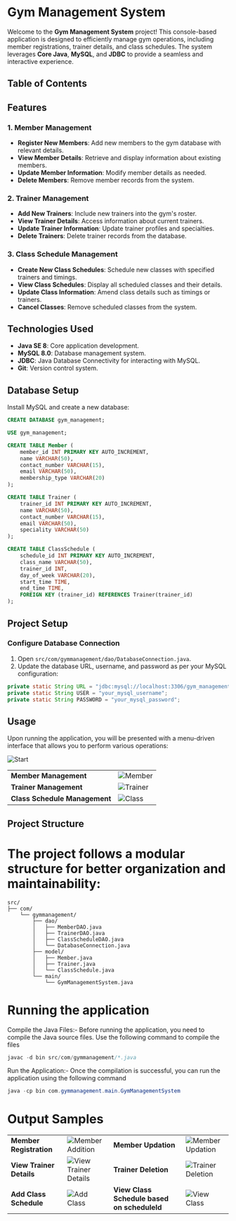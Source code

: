 # Gym Management System

Welcome to the **Gym Management System** project! This console-based application is designed to efficiently manage gym operations, including member registrations, trainer details, and class schedules. The system leverages **Core Java**, **MySQL**, and **JDBC** to provide a seamless and interactive experience.

## Table of Contents

## Features

### 1. Member Management
- **Register New Members**: Add new members to the gym database with relevant details.
- **View Member Details**: Retrieve and display information about existing members.
- **Update Member Information**: Modify member details as needed.
- **Delete Members**: Remove member records from the system.

### 2. Trainer Management
- **Add New Trainers**: Include new trainers into the gym's roster.
- **View Trainer Details**: Access information about current trainers.
- **Update Trainer Information**: Update trainer profiles and specialties.
- **Delete Trainers**: Delete trainer records from the database.

### 3. Class Schedule Management
- **Create New Class Schedules**: Schedule new classes with specified trainers and timings.
- **View Class Schedules**: Display all scheduled classes and their details.
- **Update Class Information**: Amend class details such as timings or trainers.
- **Cancel Classes**: Remove scheduled classes from the system.

## Technologies Used

- **Java SE 8**: Core application development.
- **MySQL 8.0**: Database management system.
- **JDBC**: Java Database Connectivity for interacting with MySQL.
- **Git**: Version control system.

## Database Setup

Install MySQL and create a new database:

```sql
CREATE DATABASE gym_management;

USE gym_management;

CREATE TABLE Member (
    member_id INT PRIMARY KEY AUTO_INCREMENT,
    name VARCHAR(50),
    contact_number VARCHAR(15),
    email VARCHAR(50),
    membership_type VARCHAR(20)
);

CREATE TABLE Trainer (
    trainer_id INT PRIMARY KEY AUTO_INCREMENT,
    name VARCHAR(50),
    contact_number VARCHAR(15),
    email VARCHAR(50),
    speciality VARCHAR(50)
);

CREATE TABLE ClassSchedule (
    schedule_id INT PRIMARY KEY AUTO_INCREMENT,
    class_name VARCHAR(50),
    trainer_id INT,
    day_of_week VARCHAR(20),
    start_time TIME,
    end_time TIME,
    FOREIGN KEY (trainer_id) REFERENCES Trainer(trainer_id)
);
```
## Project Setup

### Configure Database Connection

1. Open `src/com/gymmanagement/dao/DatabaseConnection.java`.
2. Update the database URL, username, and password as per your MySQL configuration:

```java
private static String URL = "jdbc:mysql://localhost:3306/gym_management";
private static String USER = "your_mysql_username";
private static String PASSWORD = "your_mysql_password";
```

## Usage

Upon running the application, you will be presented with a menu-driven interface that allows you to perform various operations:

![Start](https://github.com/user-attachments/assets/b684a707-eb1b-4451-ba86-cfbb4f05961b)

<table>
    <tr>
        <td><strong>Member Management</strong></td>
        <td><img src="https://github.com/user-attachments/assets/3793dbd2-dbd8-4619-9bbd-18efb501c94e" alt="Member"></td>
    </tr>
    <tr>
        <td><strong>Trainer Management</strong></td>
        <td><img src="https://github.com/user-attachments/assets/a408cb66-aa2d-4a37-a143-de30d4c73f4b" alt="Trainer"></td>
    </tr>
    <tr>
        <td><strong>Class Schedule Management</strong></td>
        <td><img src="https://github.com/user-attachments/assets/faee366f-2132-4f4c-8645-e7fb0b5cead0" alt="Class"></td>
    </tr>
</table>


## Project Structure

# The project follows a modular structure for better organization and maintainability:

```plaintext
src/
├── com/
    └── gymmanagement/
        ├── dao/
        │   ├── MemberDAO.java
        │   ├── TrainerDAO.java
        │   ├── ClassScheduleDAO.java
        │   └── DatabaseConnection.java
        ├── model/
        │   ├── Member.java
        │   ├── Trainer.java
        │   └── ClassSchedule.java
        └── main/
            └── GymManagementSystem.java
```
# Running the application
Compile the Java Files:- Before running the application, you need to compile the Java source files. Use the following command to compile the files
```java
javac -d bin src/com/gymmanagement/*.java
```
Run the Application:- Once the compilation is successful, you can run the application using the following command
```java
java -cp bin com.gymmanagement.main.GymManagementSystem
```
# Output Samples
<table>
    <tr>
        <td><strong>Member Registration</strong></td>
        <td><img src="https://github.com/user-attachments/assets/f2cff7ab-873f-407d-a0db-aa2557c3f4c8" alt="Member Addition"></td>
        <td><strong>Member Updation</strong></td>
        <td><img src="https://github.com/user-attachments/assets/42f667d3-2554-4779-ac4d-0fd90f43efde" alt="Member Updation"></td>
    </tr>
    <tr>
        <td><strong>View Trainer Details</strong></td>
        <td><img src="https://github.com/user-attachments/assets/6307659e-755d-4694-a38d-7d1b18ecae43" alt="View Trainer Details"></td>
        <td><strong>Trainer Deletion</strong></td>
        <td><img src="https://github.com/user-attachments/assets/f15a13c8-5a3a-41b7-9261-63b19dd96736" alt="Trainer Deletion"></td>
    </tr>
    <tr>
        <td><strong>Add Class Schedule</strong></td>
        <td><img src="https://github.com/user-attachments/assets/d94b47b6-8cfa-485d-bcc6-4822ffb54900" alt="Add Class"></td>
        <td><strong>View Class Schedule based on scheduleId</strong></td>
        <td><img src="https://github.com/user-attachments/assets/f6bca136-ca30-4528-af87-3e410b386294" alt="View Class"></td>
    </tr>
</table>

